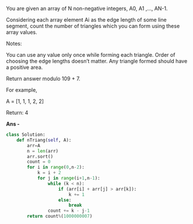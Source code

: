 You are given an array of N non-negative integers, A0, A1 ,…, AN-1.

Considering each array element Ai as the edge length of some line segment, count the number of triangles which you can form using these array values.

Notes:

You can use any value only once while forming each triangle. Order of choosing the edge lengths doesn’t matter. Any triangle formed should have a positive area.

Return answer modulo 109 + 7.

For example,

A = [1, 1, 1, 2, 2]

Return: 4

<b> Ans - </b>  

```python
class Solution:
    def nTriang(self, A):
        arr=A
        n = len(arr)
        arr.sort()
        count = 0
        for i in range(0,n-2):
            k = i + 2
            for j in range(i+1,n-1):
                while (k < n):
                    if (arr[i] + arr[j] > arr[k]):
                        k += 1
                    else:
                        break
                count += k - j-1
        return count%(1000000007)
```